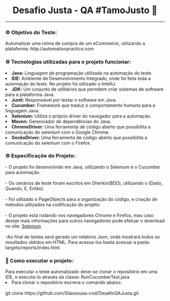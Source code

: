  <center> <h1>Desafio Justa - QA #TamoJusto 🚀 </h1> <hr> </center>

<h3> ⚙ Objetivo do Teste: </h3> 
Automatizar uma rotina de compra de um eCommerce, utilizando a plataforma: http://automationpractice.com
<h3> ⚙ Tecnologias utilizadas para o projeto funcionar: </h3>
<li><b>Java:</b> Linguagem de programação utilizada na automação do teste.</li> 
<li><b>IDE:</b> Ambiente de Desenvolvimento Integrado, onde foi feita toda a automação do teste. No projeto foi utilizado o IntelliJ. </li>
<li><b>JDK:</b> Um conjunto de utilitários que permitem criar sistemas de software para a plataforma Java.</li>
<li><b>Junit:</b> Responsável por testar o software em Java. </li>
<li><b>Cucumber:</b> Framework que traduz o comportamento humano para a linguagem Java.</li>
<li><b>Selenium:</b> Utiliza o próprio driver do navegador para a automação.  </li>
<li><b>Maven:</b> Gerenciador de dependências do Java. </li>
<li><b>ChromeDriver: </b>Uma ferramenta de código aberto que possibilita a comunicação do selenium com o Google Chrome.</li>
<li><b>GeckoDriver: </b>Uma ferramenta de código aberto que possibilita a comunicação do selenium com o Firefox.</li>

<h3> ⚙ Especificaçõe do Projeto: </h3>
- O projeto foi desenvolvido em Java, utilizando o Selenium e o Cucumber para automação. <br><br>
- Os cenários de teste foram escritos em Gherkin(BDD), utilizando o (Dado, Quando, E, Então). <br><br>
- Foi utilizado o PageObjects para a organização do código, e criação de métodos utilizados na codificação do projeto. <br><br>
- O projeto está rodando nos navegadores Chrome e Firefox, mas caso deseje mais informações para outros navegadores pode efetuar o download no site: <a href="https://www.selenium.dev/downloads/">Selenium</a> <br><br>
-Ao final do testes será gerado um relatório Json, onde mostrará todos os resultados obtidos em HTML.
Para acessa-los basta acessar a pasta: targets/reports/index.html


<h3>🏃 Como executar o projeto:  </h3>
Para executar o teste automatizado deve-se clonar o repositório em uma IDE, e executa-lo através da classe: RunCucumberTest.java
<li>Para clonar o repositório escreva o comando abaixo: </li> <br>
git clone https://github.com/Silassousa-cod/DesafioQAJusta.git

